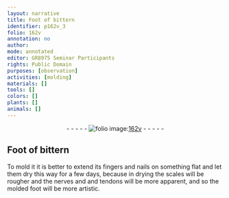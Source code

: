 ```yaml
---
layout: narrative
title: Foot of bittern
identifier: p162v_3
folio: 162v
annotation: no
author:
mode: annotated
editor: GR8975 Seminar Participants
rights: Public Domain
purposes: [observation]
activities: [molding]
materials: []
tools: []
colors: []
plants: []
animals: []
---
```


 <div class="folio" align="center">- - - - - <a href="http://gallica.bnf.fr/ark:/12148/btv1b10500001g/f330.item" target="_blank"><img src="https://cu-mkp.github.io/GR8975-edition/assets/photo-icon.png" alt="folio image: " style="display:inline-block; margin-bottom:-3px;"/>162v</a> - - - - - </div> <span class="activity"></span> 

## Foot of bittern

 
To mold it it is better to extend its fingers and nails on something flat and let them dry this way for a few days, because in drying the scales will be rougher and the nerves and and tendons will be more apparent, and so the molded foot will be more artistic.
 